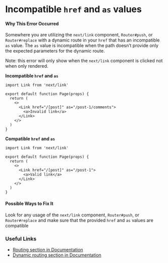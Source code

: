 # Incompatible `href` and `as` values

#### Why This Error Occurred

Somewhere you are utilizing the `next/link` component, `Router#push`, or `Router#replace` with a dynamic route in your `href` that has an incompatible `as` value. The `as` value is incompatible when the path doesn’t provide only the expected parameters for the dynamic route.

Note: this error will only show when the `next/link` component is clicked not when only rendered.

**Incompatible `href` and `as`**

    import Link from 'next/link'

    export default function Page(props) {
      return (
        <>
          <Link href="/[post]" as="/post-1/comments">
            <a>Invalid link</a>
          </Link>
        </>
      )
    }

**Compatible `href` and `as`**

    import Link from 'next/link'

    export default function Page(props) {
      return (
        <>
          <Link href="/[post]" as="/post-1">
            <a>Valid link</a>
          </Link>
        </>
      )
    }

#### Possible Ways to Fix It

Look for any usage of the `next/link` component, `Router#push`, or `Router#replace` and make sure that the provided `href` and `as` values are compatible

### Useful Links

- [Routing section in Documentation](https://nextjs.org/docs/routing/introduction)
- [Dynamic routing section in Documentation](https://nextjs.org/docs/routing/dynamic-routes)
